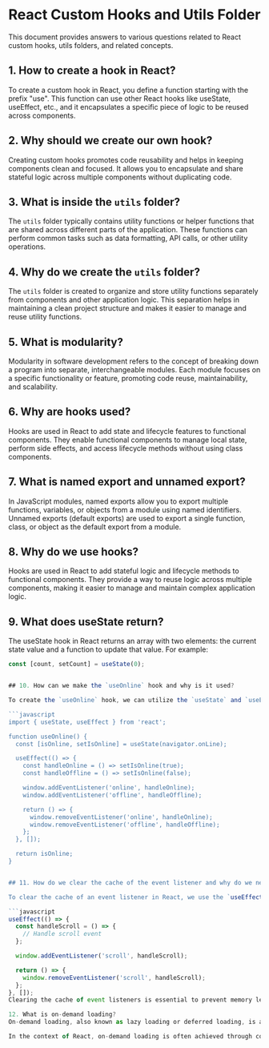 # React Custom Hooks and Utils Folder

This document provides answers to various questions related to React custom hooks, utils folders, and related concepts.

## 1. How to create a hook in React?

To create a custom hook in React, you define a function starting with the prefix "use". This function can use other React hooks like useState, useEffect, etc., and it encapsulates a specific piece of logic to be reused across components.

## 2. Why should we create our own hook?

Creating custom hooks promotes code reusability and helps in keeping components clean and focused. It allows you to encapsulate and share stateful logic across multiple components without duplicating code.

## 3. What is inside the `utils` folder?

The `utils` folder typically contains utility functions or helper functions that are shared across different parts of the application. These functions can perform common tasks such as data formatting, API calls, or other utility operations.

## 4. Why do we create the `utils` folder?

The `utils` folder is created to organize and store utility functions separately from components and other application logic. This separation helps in maintaining a clean project structure and makes it easier to manage and reuse utility functions.

## 5. What is modularity?

Modularity in software development refers to the concept of breaking down a program into separate, interchangeable modules. Each module focuses on a specific functionality or feature, promoting code reuse, maintainability, and scalability.

## 6. Why are hooks used?

Hooks are used in React to add state and lifecycle features to functional components. They enable functional components to manage local state, perform side effects, and access lifecycle methods without using class components.

## 7. What is named export and unnamed export?

In JavaScript modules, named exports allow you to export multiple functions, variables, or objects from a module using named identifiers. Unnamed exports (default exports) are used to export a single function, class, or object as the default export from a module.

## 8. Why do we use hooks?

Hooks are used in React to add stateful logic and lifecycle methods to functional components. They provide a way to reuse logic across multiple components, making it easier to manage and maintain complex application logic.

## 9. What does useState return?

The useState hook in React returns an array with two elements: the current state value and a function to update that value. For example:

```javascript
const [count, setCount] = useState(0);


## 10. How can we make the `useOnline` hook and why is it used?

To create the `useOnline` hook, we can utilize the `useState` and `useEffect` hooks in React. This hook is used to monitor the online/offline status of the browser. Here's how we can implement it:

```javascript
import { useState, useEffect } from 'react';

function useOnline() {
  const [isOnline, setIsOnline] = useState(navigator.onLine);

  useEffect(() => {
    const handleOnline = () => setIsOnline(true);
    const handleOffline = () => setIsOnline(false);

    window.addEventListener('online', handleOnline);
    window.addEventListener('offline', handleOffline);

    return () => {
      window.removeEventListener('online', handleOnline);
      window.removeEventListener('offline', handleOffline);
    };
  }, []);

  return isOnline;
}


## 11. How do we clear the cache of the event listener and why do we need to clear the cache when we change the component?

To clear the cache of an event listener in React, we use the `useEffect` hook with a cleanup function. This ensures that event listeners associated with a component are removed when the component is unmounted or updated. Here's an example:

```javascript
useEffect(() => {
  const handleScroll = () => {
    // Handle scroll event
  };

  window.addEventListener('scroll', handleScroll);

  return () => {
    window.removeEventListener('scroll', handleScroll);
  };
}, []);
Clearing the cache of event listeners is essential to prevent memory leaks. If event listeners are not removed when the component is unmounted or updated, they can continue to consume memory and cause performance issues. By clearing the cache of event listeners, we ensure that resources are properly released when they are no longer needed.

12. What is on-demand loading?
On-demand loading, also known as lazy loading or deferred loading, is a technique used in web development to load resources only when they are needed, rather than loading them all upfront. This approach can improve the performance of web applications by reducing initial page load times and conserving bandwidth.

In the context of React, on-demand loading is often achieved through code splitting and dynamic imports. Components or resources are loaded asynchronously when they are required by the user interface, such as when a user navigates to a specific route or interacts with a certain feature. This allows web applications to load quickly and efficiently, providing a smoother user experience.